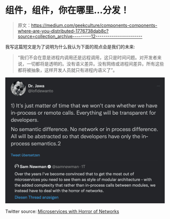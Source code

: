 # 组件，组件，你在哪里…分发！

> 原文：<https://medium.com/geekculture/components-components-where-are-you-distributed-1776738dab8c?source=collection_archive---------12----------------------->

我写这篇短文是为了说明为什么我认为下面的观点会是我们的未来:

> “我们不会在意是进程内调用还是远程调用，这只是时间问题。对开发者来说，一切都将是透明的。没有语义差异。没有网络或进程间差异。所有这些都将被抽象，这样开发人员就只有进程内语义了”。

![](img/5a0662173dea10d070dec3b822a166a6.png)

Twitter source: [Microservices with Horror of Networks](https://twitter.com/lofidewanto/status/1433165385994489868?s=21)